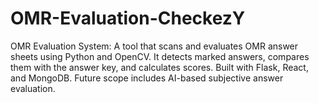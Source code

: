 # OMR-Evaluation-CheckezY
OMR Evaluation System: A tool that scans and evaluates OMR answer sheets using Python and OpenCV. It detects marked answers, compares them with the answer key, and calculates scores. Built with Flask, React, and MongoDB. Future scope includes AI-based subjective answer evaluation.
